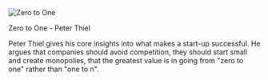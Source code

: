 <img src="../../public/images/book_covers/zerotoone.jpg" id="cover" alt="Zero to One"/>
<p id="title">Zero to One - Peter Thiel</p>

Peter Thiel gives his core insights into what makes a start-up successful.
He argues that companies should avoid competition, they should start small and create monopolies, that the greatest value is in going from "zero to one" rather than "one to n".
